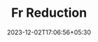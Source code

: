 ---
weight: 95
title: "Fr Reduction"
description: ""
icon: "article"
date: "2023-12-02T17:06:56+05:30"
lastmod: "2023-12-02T17:06:56+05:30"
draft: true
toc: true
---